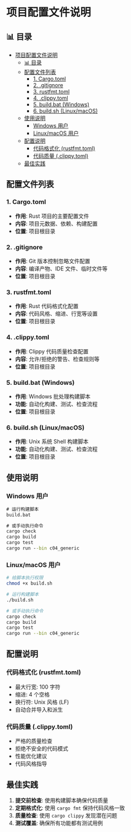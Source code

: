 ﻿# 项目配置文件说明

## 📊 目录

- [项目配置文件说明](#项目配置文件说明)
  - [📊 目录](#-目录)
  - [配置文件列表](#配置文件列表)
    - [1. Cargo.toml](#1-cargotoml)
    - [2. .gitignore](#2-gitignore)
    - [3. rustfmt.toml](#3-rustfmttoml)
    - [4. .clippy.toml](#4-clippytoml)
    - [5. build.bat (Windows)](#5-buildbat-windows)
    - [6. build.sh (Linux/macOS)](#6-buildsh-linuxmacos)
  - [使用说明](#使用说明)
    - [Windows 用户](#windows-用户)
    - [Linux/macOS 用户](#linuxmacos-用户)
  - [配置说明](#配置说明)
    - [代码格式化 (rustfmt.toml)](#代码格式化-rustfmttoml)
    - [代码质量 (.clippy.toml)](#代码质量-clippytoml)
  - [最佳实践](#最佳实践)

## 配置文件列表

### 1. Cargo.toml

- **作用**: Rust 项目的主要配置文件
- **内容**: 项目元数据、依赖、构建配置
- **位置**: 项目根目录

### 2. .gitignore

- **作用**: Git 版本控制忽略文件配置
- **内容**: 编译产物、IDE 文件、临时文件等
- **位置**: 项目根目录

### 3. rustfmt.toml

- **作用**: Rust 代码格式化配置
- **内容**: 代码风格、缩进、行宽等设置
- **位置**: 项目根目录

### 4. .clippy.toml

- **作用**: Clippy 代码质量检查配置
- **内容**: 允许/拒绝的警告、检查规则等
- **位置**: 项目根目录

### 5. build.bat (Windows)

- **作用**: Windows 批处理构建脚本
- **功能**: 自动化构建、测试、检查流程
- **位置**: 项目根目录

### 6. build.sh (Linux/macOS)

- **作用**: Unix 系统 Shell 构建脚本
- **功能**: 自动化构建、测试、检查流程
- **位置**: 项目根目录

## 使用说明

### Windows 用户

```cmd
# 运行构建脚本
build.bat

# 或手动执行命令
cargo check
cargo build
cargo test
cargo run --bin c04_generic
```

### Linux/macOS 用户

```bash
# 给脚本执行权限
chmod +x build.sh

# 运行构建脚本
./build.sh

# 或手动执行命令
cargo check
cargo build
cargo test
cargo run --bin c04_generic
```

## 配置说明

### 代码格式化 (rustfmt.toml)

- 最大行宽: 100 字符
- 缩进: 4 个空格
- 换行符: Unix 风格 (LF)
- 自动合并导入和派生

### 代码质量 (.clippy.toml)

- 严格的质量检查
- 拒绝不安全的代码模式
- 性能优化建议
- 代码风格指导

## 最佳实践

1. **提交前检查**: 使用构建脚本确保代码质量
2. **定期格式化**: 使用 `cargo fmt` 保持代码风格一致
3. **质量检查**: 使用 `cargo clippy` 发现潜在问题
4. **测试覆盖**: 确保所有功能都有测试用例
